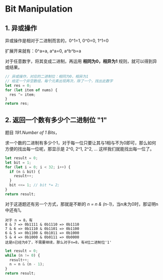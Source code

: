 # Bit Manipulation

## 1. 异或操作

异或操作是相对于二进制而言的，0^1=1, 0^0=0, 1^1=0

扩展开来就有：0^a=a, a^a=0, a^b^b=a

对于任意数字，将其变成二进制，再运用 **相同为0，相异为1** 规则，就可以得到异或结果。

```javascript
// 异或操作，对应的二进制位：相同为0，相异为1
// 给定一个非空数组，每个元素出现两次，除了一个，找出此数字
let res = 0;
for (let item of nums) {
  res ^= item;
}
return res;
```

## 2. 返回一个数有多少个二进制位 "1"

题目 *191.Number of 1 Bits*，

求一个数的二进制有多少个1，对于每一位只要让其与1相与不为0即可，那么如何方便的找出每一位呢，那显示是 2^0, 2^1, 2^2, ... 这样我们就能找出每一位了。

```javascript
let result = 0;
let bit = 1;
for (let i = 0; i < 32; i++) {
  if (n & bit) {
    result++;
  }
  bit <<= 1; // bit *= 2;
}
return result;
```

对于这道题还有另一个方式，那就是不断的 *n = n & (n-1)*，当n未为0时，那证明n中还有1。

```text
对于 n = 8，有
8 & 7 => 0b1111 & 0b1110 => 0b1110
7 & 6 => 0b1110 & 0b1101 => 0b1100
6 & 5 => 0b1100 & 0b1011 => 0b1000
5 & 4 => 0b1000 & 0b0111 => 0b0000
这是n已经为0了，不需要继续，那么对于n=8，有4位二进制位'1'
```

```javascript
let result = 0;
while (n != 0) {
  result++;
  n = n & (n - 1);
}
return result;
```

